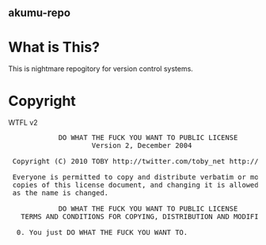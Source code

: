 akumu-repo
----------

What is This?
=============

This is nightmare repogitory for version control systems.

Copyright
=========
WTFL v2

<pre>
            DO WHAT THE FUCK YOU WANT TO PUBLIC LICENSE
                    Version 2, December 2004

 Copyright (C) 2010 TOBY http://twitter.com/toby_net http://tobysoft.net

 Everyone is permitted to copy and distribute verbatim or modified
 copies of this license document, and changing it is allowed as long
 as the name is changed.

            DO WHAT THE FUCK YOU WANT TO PUBLIC LICENSE
   TERMS AND CONDITIONS FOR COPYING, DISTRIBUTION AND MODIFICATION

  0. You just DO WHAT THE FUCK YOU WANT TO.
</pre>
